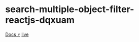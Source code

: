 # search-multiple-object-filter-reactjs-dqxuam

[Docs ⚡️](https://www.cluemediator.com/search-filter-for-multiple-object-in-reactjs)
[live](https://stackblitz.com/edit/search-multiple-object-filter-reactjs-46ynmy)
